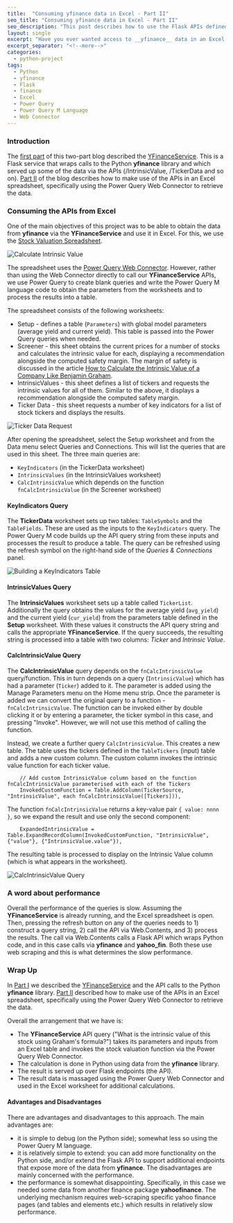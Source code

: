 ```yaml
---
title:  "Consuming yfinance data in Excel - Part II"
seo_title: "Consuming yfinance data in Excel - Part II"
seo_description: "This post describes how to use the Flask APIs defined in the YFinanceService in Excel."
layout: single
excerpt: "Have you ever wanted access to __yfinance__ data in an Excel spreadsheet? If so, this two-part blog may be of interest. It describes an approach using a Flask API to access __yfinance__ data and the Power Query queries required to consume the data in Excel."
excerpt_separator: "<!--more-->"
categories: 
  - python-project 
tags:
  - Python 
  - yfinance 
  - Flask
  - finance
  - Excel
  - Power Query
  - Power Query M Language
  - Web Connector
---
```


### Introduction
The [first part](https://adam-gladstone.github.io/python-project/Building-a-Flask-service-to-get-yfinance-data-Part-I/) of this two-part blog described the [YFinanceService](https://github.com/Adam-Gladstone/YFinanceService). This is a Flask service that wraps calls to the Python __yfinance__ library and which served up some of the data via the APIs (/IntrinsicValue, /TickerData and so on). [Part II](https://adam-gladstone.github.io/python-project/2025-03-19-Consuming-yfinance-data-in-Excel-Part-II/) of the blog describes how to make use of the APIs in an Excel spreadsheet, specifically using the Power Query Web Connector to retrieve the data.

### Consuming the APIs from Excel
One of the main objectives of this project was to be able to obtain the data from __yfinance__ via the __YFinanceService__ and use it in Excel. For this, we use the [Stock Valuation Spreadsheet](https://adam-gladstone.github.io/assets/images/Stock%20Valuation.xlsx).

![Calculate Intrinsic Value](https://adam-gladstone.github.io/assets/images/Excel-Calculate-Intrinsic-Value.png)

The spreadsheet uses the [Power Query Web Connector](https://learn.microsoft.com/en-us/power-query/connectors/web/web). However, rather than using the Web Connector directly to call our __YFinanceService__ APIs, we use Power Query to create blank queries and write the Power Query M language code to obtain the parameters from the worksheets and to process the results into a table.

The spreadsheet consists of the following worksheets:
* Setup - defines a table (```Parameters```) with global model parameters (average yield and current yield). This table is passed into the Power Query queries when needed.
* Screener - this sheet obtains the current prices for a number of stocks and calculates the intrinsic value for each, displaying a recommendation alongside the computed safety margin. The margin of safety is discussed in the article [How to Calculate the Intrinsic Value of a Company Like Benjamin Graham](https://stablebread.com/how-to-calculate-the-intrinsic-value-of-a-company-like-benjamin-graham/).
* IntrinsicValues - this sheet defines a list of tickers and requests the intrinsic values for all of them. Similar to the above, it displays a recommendation alongside the computed safety margin.
* Ticker Data - this sheet requests a number of key indicators for a list of stock tickers and displays the results.

![Ticker Data Request](https://adam-gladstone.github.io/assets/images/Ticker-Data-Request.png)

After opening the spreadsheet, select the Setup worksheet and from the Data menu select Queries and Connections. This will list the queries that are used in this sheet. The three main queries are:

* ```KeyIndicators``` (in the TickerData worksheet)
* ```IntrinsicValues``` (in the IntrinsicValues worksheet)
* ```CalcIntrinsicValue``` which depends on the function ```fnCalcIntrinsicValue``` (in the Screener worksheet)

#### KeyIndicators Query
The __TickerData__ worksheet sets up two tables: ```TableSymbols``` and the ```TableFields```. These are used as the inputs to the ```KeyIndicators``` query. The Power Query M code builds up the API query string from these inputs and processes the result to produce a table. The query can be refreshed using the refresh symbol on the right-hand side of the *Queries & Connections* panel.

![Building a KeyIndicators Table](https://adam-gladstone.github.io/assets/images/Ticker-Data-Query-M.png)

#### IntrinsicValues Query
The __IntrinsicValues__ worksheet sets up a table called ```TickerList```. Additionally the query obtains the values for the average yield (```avg_yield```) and the current yield (```cur_yield```) from the parameters table defined in the __Setup__ worksheet. With these values it constructs the API query string and calls the appropriate __YFinanceService__. If the query succeeds, the resulting string is processed into a table with two columns: *Ticker* and *Intrinsic Value*.

#### CalcIntrinsicValue Query
The __CalcIntrinsicValue__ query depends on the ```fnCalcIntrinsicValue``` query/function. This in turn depends on a query (```IntrinsicValue```) which has had a parameter (```Ticker```) added to it. The parameter is added using the Manage Parameters menu on the Home menu strip. Once the parameter is added we can convert the original query to a function - ```fnCalcIntrinsicValue```. The function can be invoked either by double clicking it or by entering a parameter, the ticker symbol in this case, and pressing "Invoke". However, we will not use this method of calling the function. 

Instead, we create a further query ```CalcIntrinsicValue```. This creates a new table. The table uses the tickers defined in the ```TableTickers``` (input) table and adds a new custom column. The custom column invokes the intrinsic value function for each ticker value. 

```
	// Add custom IntrinsicValue column based on the function fnCalcIntrinsicValue parameterised with each of the Tickers
    InvokedCustomFunction = Table.AddColumn(TickerSource, "IntrinsicValue", each fnCalcIntrinsicValue([Tickers])),
```

The function ```fnCalcIntrinsicValue``` returns a key-value pair ```{ value: nnnn }```, so we expand the result and use only the second component:
```
    ExpandedIntrinsicValue = Table.ExpandRecordColumn(InvokedCustomFunction, "IntrinsicValue", {"value"}, {"IntrinsicValue.value"}),
```

The resulting table is processed to display on the Intrinsic Value column (which is what appears in the worksheet).

![CalcIntrinsicValue Query](https://adam-gladstone.github.io/assets/images/Calc-Intrinsic-Value.png)

### A word about performance
Overall the performance of the queries is slow. Assuming the __YFinanceService__ is already running, and the Excel spreadsheet is open. Then, pressing the refresh button on any of the queries needs to 1) construct a query string, 2) call the API via Web.Contents, and 3) process the results. The call via Web.Contents calls a Flask API which wraps Python code, and in this case calls via __yfinance__ and __yahoo_fin__. Both these use web scraping and this is what determines the slow performance.

### Wrap Up
In [Part I](https://adam-gladstone.github.io/python-project/Building-a-Flask-service-to-get-yfinance-data-Part-I/) we described the [YFinanceService](https://github.com/Adam-Gladstone/YFinanceService) and the API calls to the Python __yfinance__ library. [Part II](https://adam-gladstone.github.io/python-project/2025-03-19-Consuming-yfinance-data-in-Excel-Part-II/) described how to make use of the APIs in an Excel spreadsheet, specifically using the Power Query Web Connector to retrieve the data.

Overall the arrangement that we have is:
- The __YFinanceService__ API query ("What is the intrinsic value of this stock using Graham's formula?") takes its parameters and inputs from an Excel table and invokes the stock valuation function via the Power Query Web Connector.
- The calculation is done in Python using data from the __yfinance__ library.
- The result is served up over Flask endpoints (the API).
- The result data is massaged using the Power Query Web Connector and used in the Excel worksheet for additional calculations.

#### Advantages and Disadvantages
There are advantages and disadvantages to this approach. The main advantages are:
- it is simple to debug (on the Python side); somewhat less so using the Power Query M language.
- it is relatively simple to extend: you can add more functionality on the Python side, and/or extend the Flask API to support additional endpoints that expose more of the data from __yfinance__.
The disadvantages are mainly concerned with the performance. 
- the performance is somewhat disappointing. Specifically, in this case we needed some data from another finance package __yahoofinance__. The underlying mechanism requires web-scraping specific yahoo finance pages (and tables and elements etc.) which results in relatively slow performance.
